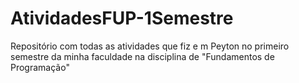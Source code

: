 # AtividadesFUP-1Semestre
Repositório com todas as atividades que fiz e m Peyton no primeiro semestre da minha faculdade na disciplina de "Fundamentos de Programação"
